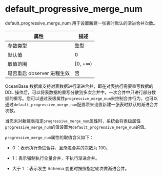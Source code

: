 default_progressive_merge_num 
==================================================

default_progressive_merge_num 用于设置新建一张表时默认的渐进合并次数。


|      **属性**      |  **描述**  |
|------------------|----------|
| 参数类型             | 整型       |
| 默认值              | 0       |
| 取值范围             | \[0, +∞) |
| 是否重启 observer 进程生效 | 否        |



OceanBase 数据库支持对表数据进行渐进合并，即在对表执行需要重写数据的 DDL 操作后，可以将表数据的重写分散到多次合并中，一次合并中只进行部分数据的重写。您可以通过表级属性`progressive_merge_num`来控制合并行为，也可以通过`default_progressive_merge_num`配置项来设置新建一张表时默认的渐进合并次数。

当您未对新建表指定`progressive_merge_num`属性时，系统会将表级属性`progressive_merge_num`的值设置为`default_progressive_merge_num`的值。

`progressive_merge_num`属性的取值含义如下：

* 0 ：表示执行渐进合并，且渐进合并的次数为 100。

  

* 1：表示强制执行全量合并，不执行渐进合并。

  

* 大于 1 ：表示发生 Schema 变更时按照指定轮次做渐进合并。

  



